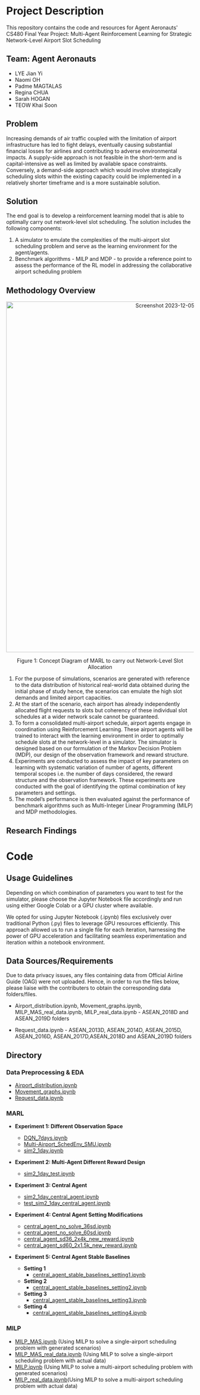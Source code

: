 # Project Description 
This repository contains the code and resources for Agent Aeronauts' CS480 Final Year Project:  Multi-Agent Reinforcement Learning for Strategic Network-Level Airport Slot Scheduling

## Team: Agent Aeronauts
- LYE Jian Yi
- Naomi OH
- Padme MAGTALAS
- Regina CHUA
- Sarah HOGAN
- TEOW Khai Soon

## Problem 
Increasing demands of air traffic coupled with the limitation of airport infrastructure has led to fight delays, eventually causing substantial financial losses for airlines and contributing to adverse environmental impacts. A supply-side approach is not feasible in the short-term and is capital-intensive as well as limited by available space constraints. Conversely, a demand-side approach which would involve strategically scheduling slots within the existing capacity could be implemented in a relatively shorter timeframe and is a more sustainable solution. 

## Solution 
The end goal is to develop a reinforcement learning model that is able to optimally carry out network-level slot scheduling. The solution includes the following components:

1. A simulator to emulate the complexities of the multi-airport slot scheduling problem and serve as the learning environment for the agent/agents. 
2. Benchmark algorithms - MILP and MDP - to provide a reference point to assess the performance of the RL model in addressing the collaborative airport scheduling problem  

## Methodology Overview 

<p align="center">
  <img width="940" alt="Screenshot 2023-12-05 at 10 25 29 AM" src="https://github.com/lyejy/agent-aeronauts-MARL/assets/80668328/f163235e-88ec-4742-821f-8f2234b70e32">
</p><p align="center">
  Figure 1: Concept Diagram of MARL to carry out Network-Level Slot Allocation
</p>

1. For the purpose of simulations, scenarios are generated with reference to the data distribution of historical real-world data obtained during the initial phase of study hence, the scenarios can emulate the high slot demands and limited airport capacities.
2. At the start of the scenario, each airport has already independently allocated flight requests to slots but coherency of these individual slot schedules at a wider network scale cannot be guaranteed. 
3. To form a consolidated multi-airport schedule, airport agents engage in coordination using Reinforcement Learning. These airport agents will be trained to interact with the learning environment in order to optimally schedule slots at the network-level in a simulator. The simulator is designed based on our formulation of the Markov Decision Problem (MDP), our design of the observation framework and reward structure. 
4. Experiments are conducted to assess the impact of key parameters on learning with systematic variation of number of agents, different temporal scopes i.e. the number of days considered, the reward structure and the observation framework. These experiments are conducted with the goal of identifying the optimal combination of key parameters and settings. 
5. The model’s performance is then evaluated against the performance of benchmark algorithms such as Multi-Integer Linear Programming (MILP) and MDP methodologies. 

## Research Findings 

# Code  

## Usage Guidelines 

Depending on which combination of parameters you want to test for the simulator, please choose the Jupyter Notebook file accordingly and run using either Google Colab or a GPU cluster where available. 

We opted for using Jupyter Notebook (.ipynb) files exclusively over traditional Python (.py) files to leverage GPU resources efficiently. This approach allowed us to run a single file for each iteration, harnessing the power of GPU acceleration and facilitating seamless experimentation and iteration within a notebook environment.

## Data Sources/Requirements 

Due to data privacy issues, any files containing data from Official Airline Guide (OAG) were not uploaded. Hence, in order to run the files below, please liaise with the contributers to obtain the corresponding data folders/files. 

- Airport_distribution.ipynb, Movement_graphs.ipynb, MILP_MAS_real_data.ipynb, MILP_real_data.ipynb - ASEAN_2018D and ASEAN_2019D folders 

- Request_data.ipynb - ASEAN_2013D, ASEAN_2014D, ASEAN_2015D, ASEAN_2016D, ASEAN_2017D,ASEAN_2018D and ASEAN_2019D folders 


## Directory 

### Data Preprocessing & EDA
- [Airport_distribution.ipynb](Data-Preprocessing-&-EDA/Airport_distribution.ipynb)
- [Movement_graphs.ipynb](Data-Preprocessing-&-EDA/Movement_graphs.ipynb)
- [Request_data.ipynb](Data-Preprocessing-&-EDA/Request_data.ipynb)

### MARL
- **Experiment 1: Different Observation Space**
    - [DQN_7days.ipynb](MARL/Experiment-1-diff-obs-space/DQN_7days.ipynb)
    - [Multi-Airport_SchedEnv_SMU.ipynb](MARL/Experiment-1-diff-obs-space/Multi-Airport_SchedEnv_SMU.ipynb)
    - [sim2_1day.ipynb](MARL/Experiment-1-diff-obs-space/sim2_1day.ipynb)

- **Experiment 2: Multi-Agent Different Reward Design**
    - [sim2_1day_test.ipynb](MARL/Experiment-2-multi-agent-diff-reward-design/sim2_1day_test.ipynb)

- **Experiment 3: Central Agent**
    - [sim2_1day_central_agent.ipynb](MARL/Experiment-3-central-agent/sim2_1day_central_agent.ipynb)
    - [test_sim2_1day_central_agent.ipynb](MARL/Experiment-3-central-agent/test_sim2_1day_central_agent.ipynb)

- **Experiment 4: Central Agent Setting Modifications**
    - [central_agent_no_solve_36sd.ipynb](MARL/Experiment-4-central-agent-setting-mods/central_agent_no_solve_36sd.ipynb)
    - [central_agent_no_solve_60sd.ipynb](MARL/Experiment-4-central-agent-setting-mods/central_agent_no_solve_60sd.ipynb)
    - [central_agent_sd36_2x4k_new_reward.ipynb](MARL/Experiment-4-central-agent-setting-mods/central_agent_sd36_2x4k_new_reward.ipynb)
    - [central_agent_sd60_2x1.5k_new_reward.ipynb](MARL/Experiment-4-central-agent-setting-mods/central_agent_sd60_2x1.5k_new_reward.ipynb)

- **Experiment 5: Central Agent Stable Baselines**
    - **Setting 1**
        - [central_agent_stable_baselines_setting1.ipynb](MARL/Experiment-5-central-agent-stable-baselines/Setting-1/central_agent_stable_baselines_setting1.ipynb)
    - **Setting 2**
        - [central_agent_stable_baselines_setting2.ipynb](MARL/Experiment-5-central-agent-stable-baselines/Setting-2/central_agent_stable_baselines_setting2.ipynb)
    - **Setting 3**
        - [central_agent_stable_baselines_setting3.ipynb](MARL/Experiment-5-central-agent-stable-baselines/Setting-3/central_agent_stable_baselines_setting3.ipynb)
    - **Setting 4**
        - [central_agent_stable_baselines_setting4.ipynb](MARL/Experiment-5-central-agent-stable-baselines/Setting-4/central_agent_stable_baselines_setting4.ipynb)

### MILP
- [MILP_MAS.ipynb](MILP/MILP_MAS.ipynb) (Using MILP to solve a single-airport scheduling problem with generated scenarios)
- [MILP_MAS_real_data.ipynb](MILP/MILP_MAS_real_data.ipynb) (Using MILP to solve a single-airport scheduling problem with actual data) 
- [MILP.ipynb](MILP/MILP.ipynb) (Using MILP to solve a multi-airport scheduling problem with generated scenarios)
- [MILP_real_data.ipynb](MILP/MILP_real_data.ipynb)(Using MILP to solve a multi-airport scheduling problem with actual data)


